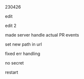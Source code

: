 230426

edit

edit 2

made server handle actual PR events

set new path in url

fixed err handling

no secret

restart